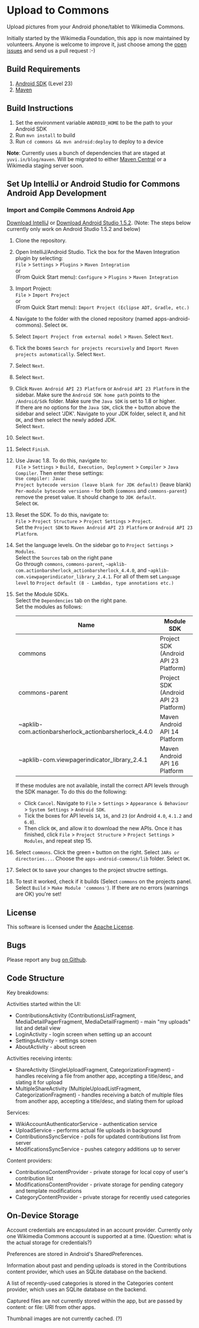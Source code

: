 # Upload to Commons #

Upload pictures from your Android phone/tablet to Wikimedia Commons.

Initially started by the Wikimedia Foundation, this app is now maintained by volunteers. Anyone is welcome to improve it, just choose among the [open issues](https://github.com/nicolas-raoul/apps-android-commons/issues) and send us a pull request :-)

## Build Requirements ##

1. [Android SDK][1] (Level 23)
2. [Maven][2]

## Build Instructions ##

1. Set the environment variable `ANDROID_HOME` to be the path to your Android SDK
2. Run `mvn install` to build
3. Run `cd commons && mvn android:deploy` to deploy to a device

**Note**: Currently uses a bunch of dependencies that are staged at `yuvi.in/blog/maven`. Will be migrated to either [Maven Central][4] or a Wikimedia staging server soon.

## Set Up IntelliJ or Android Studio for Commons Android App Development ##

### Import and Compile Commons Android App ##

[Download IntelliJ][6] or [Download Android Studio 1.5.2][7]. (Note: The steps below currently only work on Android Studio 1.5.2 and below)

1. Clone the repository.
2. Open IntelliJ/Android Studio. Tick the box for the Maven Integration plugin by selecting:  
 	``File`` > ``Settings`` > ``Plugins`` > ``Maven Integration``  
	or  
	(From Quick Start menu): ``Configure`` > ``Plugins`` > ``Maven Integration``
3. Import Project:  
	``File`` > ``Import Project``  
	or  
	(From Quick Start menu): ``Import Project (Eclipse ADT, Gradle, etc.)``
4. Navigate to the folder with the cloned repository (named apps-android-commons). Select ``OK``.
5. Select ``Import Project from external model`` > ``Maven``. Select ``Next``.
6. Tick the boxes ``Search for projects recursively`` and ``Import Maven projects automatically``. Select ``Next``.
7. Select ``Next``.
8. Select ``Next``.
9. Click ``Maven Android API 23 Platform`` or ``Android API 23 Platform`` in the sidebar. Make sure the ``Android SDK home path`` points to the ``/Android/Sdk`` folder. Make sure the ``Java SDK`` is set to 1.8 or higher.  
    If there are no options for the ``Java SDK``, click the ``+`` button above the sidebar and select 'JDK'. Navigate to your JDK folder, select it, and hit ``OK``, and then select the newly added JDK.  
    Select ``Next``.
10. Select ``Next``.
11. Select ``Finish``.
12. Use Javac 1.8. To do this, navigate to:  
    ``File`` > ``Settings`` > ``Build, Execution, Deployment`` > ``Compiler`` > ``Java Compiler``.
    Then enter these settings:  
    ``Use compiler: Javac``  
    ``Project bytecode version (leave blank for JDK default)`` (leave blank)  
    ``Per-module bytecode versionn`` - for both (``commons`` and ``commons-parent``) remove the preset value. It should change to ``JDK default``.  
    Select ``OK``.
13. Reset the SDK. To do this, navigate to:  
    ``File`` > ``Project Structure`` > ``Project Settings`` > ``Project``.  
    Set the ``Project SDK`` to ``Maven Android API 23 Platform`` or ``Android API 23 Platform``.  
14. Set the language levels. On the sidebar go to ``Project Settings`` > ``Modules``.  
    Select the ``Sources`` tab on the right pane  
    Go through ``commons``, ``commons-parent``, ``~apklib-com.actionbarsherlock_actionbarsherlock_4.4.0``, and ``~apklib-com.viewpagerindicator_library_2.4.1``. For all of them set ``Language level`` to ``Project default (8 - Lambdas, type annotations etc.)``
15. Set the Module SDKs.  
    Select the ``Dependencies`` tab on the right pane.  
    Set the modules as follows:  

	| Name                                                  | Module SDK                            |
	|-------------------------------------------------------|---------------------------------------|
	| commons                                               | Project SDK (Android API 23 Platform) |
	| commons-parent                                        | Project SDK (Android API 23 Platform) |
	| ~apklib-com.actionbarsherlock_actionbarsherlock_4.4.0 | Maven Android API 14 Platform         |
	| ~apklib-com.viewpagerindicator_library_2.4.1          | Maven Android API 16 Platform         |

    If these modules are not available, install the correct API levels through the SDK manager. To do this do the following:  
    
    * Click ``Cancel``. Navigate to ``File`` > ``Settings`` > ``Appearance & Behaviour`` > ``System Settings`` > ``Android SDK``.  
    * Tick the boxes for API levels ``14``, ``16``, and ``23`` (or Android ``4.0``, ``4.1.2`` and ``6.0``).  
    * Then click ``OK``, and allow it to download the new APIs. Once it has finished, click ``File`` > ``Project Structure`` > ``Project Settings`` > ``Modules``, and repeat step 15.
16. Select ``commons``. Click the green ``+`` button on the right. Select ``JARs or directories...``. Choose the ``apps-android-commons/lib`` folder. Select ``OK``.
17. Select ``OK`` to save your changes to the project structre settings.
18. To test it worked, check if it builds (Select ``commons`` on the projects panel. Select ``Build`` > ``Make Module 'commons'``). If there are no errors (warnings are OK) you're set!

## License ##

This software is licensed under the [Apache License][5].

## Bugs ##

Please report any bug [on Github][3].

## Code Structure ##

Key breakdowns:

Activities started within the UI:
* ContributionsActivity (ContributionsListFragment, MediaDetailPagerFragment, MediaDetailFragment) - main "my uploads" list and detail view
* LoginActivity - login screen when setting up an account
* SettingsActivity - settings screen
* AboutActivity - about screen

Activities receiving intents:
* ShareActivity (SingleUploadFragment, CategorizationFragment) - handles receiving a file from another app, accepting a title/desc, and slating it for upload
* MultipleShareActivity (MultipleUploadListFragment, CategorizationFragment) - handles receiving a batch of multiple files from another app, accepting a title/desc, and slating them for upload

Services:
* WikiAccountAuthenticatorService - authentication service
* UploadService - performs actual file uploads in background
* ContributionsSyncService - polls for updated contributions list from server
* ModificationsSyncService - pushes category additions up to server

Content providers:
* ContributionsContentProvider - private storage for local copy of user's contribution list
* ModificationsContentProvider - private storage for pending category and template modifications
* CategoryContentProvider - private storage for recently used categories


## On-Device Storage ##

Account credentials are encapsulated in an account provider. Currently only one Wikimedia Commons account is supported at a time. (Question: what is the actual storage for credentials?)

Preferences are stored in Android's SharedPreferences.

Information about past and pending uploads is stored in the Contributions content provider, which uses an SQLite database on the backend.

A list of recently-used categories is stored in the Categories content provider, which uses an SQLite database on the backend.

Captured files are not currently stored within the app, but are passed by content: or file: URI from other apps.

Thumbnail images are not currently cached. (?)


[1]: https://developer.android.com/sdk/index.html
[2]: https://maven.apache.org/
[3]: https://github.com/nicolas-raoul/apps-android-commons/issues
[4]: http://search.maven.org/
[5]: https://www.apache.org/licenses/LICENSE-2.0
[6]: http://www.jetbrains.com/idea/download/index.html
[7]: https://sites.google.com/a/android.com/tools/download/studio/builds/1-5-2
